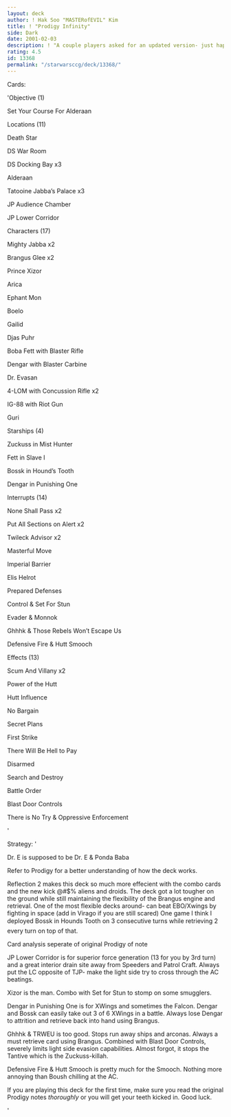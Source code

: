 ```yaml
---
layout: deck
author: ! Hak Soo "MASTERofEVIL" Kim
title: ! "Prodigy Infinity"
side: Dark
date: 2001-02-03
description: ! "A couple players asked for an updated version- just happens that R2 only makes this deck better..."
rating: 4.5
id: 13368
permalink: "/starwarsccg/deck/13368/"
---
```

Cards: 

'Objective (1)


Set Your Course For Alderaan


Locations (11)


Death Star

DS War Room

DS Docking Bay x3

Alderaan

Tatooine Jabba’s Palace x3

JP Audience Chamber

JP Lower Corridor


Characters (17)


Mighty Jabba x2

Brangus Glee x2

Prince Xizor

Arica

Ephant Mon

Boelo

Gailid

Djas Puhr

Boba Fett with Blaster Rifle

Dengar with Blaster Carbine

Dr. Evasan

4-LOM with Concussion Rifle x2

IG-88 with Riot Gun

Guri


Starships (4)

Zuckuss in Mist Hunter

Fett in Slave I

Bossk in Hound’s Tooth

Dengar in Punishing One


Interrupts (14)

None Shall Pass x2

Put All Sections on Alert x2

Twileck Advisor x2

Masterful Move

Imperial Barrier

Elis Helrot

Prepared Defenses

Control & Set For Stun

Evader & Monnok

Ghhhk & Those Rebels Won’t Escape Us

Defensive Fire & Hutt Smooch


Effects (13)

Scum And Villany x2

Power of the Hutt

Hutt Influence

No Bargain

Secret Plans

First Strike

There Will Be Hell to Pay

Disarmed

Search and Destroy

Battle Order

Blast Door Controls

There is No Try & Oppressive Enforcement


'

Strategy: '

 Dr. E is supposed to be Dr. E & Ponda Baba 

Refer to Prodigy for a better understanding of how the deck works.


Reflection 2 makes this deck so much more effecient with the combo cards and the new kick @#$% aliens and droids. The deck got a lot tougher on the ground while still maintaining the flexibility of the Brangus engine and retrieval. One of the most flexible decks around- can beat EBO/Xwings by fighting in space (add in Virago if you are still scared) One game I think I deployed Bossk in Hounds Tooth on 3 consecutive turns while retrieving 2 every turn on top of that.


Card analysis seperate of original Prodigy of note


JP Lower Corridor is for superior force generation (13 for you by 3rd turn) and a great interior drain site away from Speeders and Patrol Craft. Always put the LC opposite of TJP- make the light side try to cross through the AC beatings.


Xizor is the man. Combo with Set for Stun to stomp on some smugglers.


Dengar in Punishing One is for XWings and sometimes the Falcon. Dengar and Bossk can easily take out 3 of 6 XWings in a battle. Always lose Dengar to attrition and retrieve back into hand using Brangus.


Ghhhk & TRWEU is too good. Stops run away ships and arconas. Always a must retrieve card using Brangus. Combined with Blast Door Controls, severely limits light side evasion capabilities. Almost forgot, it stops the Tantive which is the Zuckuss-killah.


Defensive Fire & Hutt Smooch is pretty much for the Smooch. Nothing more annoying than Boush chilling at the AC.



If you are playing this deck for the first time, make sure you read the original Prodigy notes *thoroughly* or you will get your teeth kicked in. Good luck.

'
